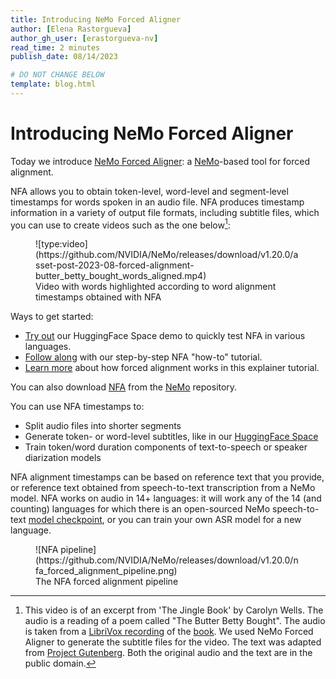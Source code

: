 ```yaml
---
title: Introducing NeMo Forced Aligner
author: [Elena Rastorgueva]
author_gh_user: [erastorgueva-nv]
read_time: 2 minutes
publish_date: 08/14/2023

# DO NOT CHANGE BELOW
template: blog.html
---
```


# Introducing NeMo Forced Aligner

Today we introduce [NeMo Forced Aligner](https://github.com/NVIDIA/NeMo/tree/main/tools/nemo_forced_aligner): a [NeMo](https://github.com/NVIDIA/NeMo/tree/main)-based tool for forced alignment.

NFA allows you to obtain token-level, word-level and segment-level timestamps for words spoken in an audio file. NFA produces timestamp information in a variety of output file formats, including subtitle files, which you can use to create videos such as the one below[^butter_betty_bought]:

<figure markdown>
  ![type:video](https://github.com/NVIDIA/NeMo/releases/download/v1.20.0/asset-post-2023-08-forced-alignment-butter_betty_bought_words_aligned.mp4)
  <figcaption>Video with words highlighted according to word alignment timestamps obtained with NFA</figcaption>
</figure>

Ways to get started:

* [Try out](https://huggingface.co/spaces/erastorgueva-nv/NeMo-Forced-Aligner) our HuggingFace Space demo to quickly test NFA in various languages.
* [Follow along](https://colab.research.google.com/github/NVIDIA/NeMo/blob/main/tutorials/tools/NeMo_Forced_Aligner_Tutorial.ipynb) with our step-by-step NFA "how-to" tutorial.
* [Learn more](./2023-08-forced-alignment.md) about how forced alignment works in this explainer tutorial.


You can also download [NFA](https://github.com/NVIDIA/NeMo/tree/main/tools/nemo_forced_aligner) from the [NeMo](https://github.com/NVIDIA/NeMo/tree/main) repository.

You can use NFA timestamps to:

* Split audio files into shorter segments
* Generate token- or word-level subtitles, like in our [HuggingFace Space](https://huggingface.co/spaces/erastorgueva-nv/NeMo-Forced-Aligner)
* Train token/word duration components of text-to-speech or speaker diarization models

NFA alignment timestamps can be based on reference text that you provide, or reference text obtained from speech-to-text transcription from a NeMo model. NFA works on audio in 14+ languages: it will work any of the 14 (and counting) languages for which there is an open-sourced NeMo speech-to-text [model checkpoint](https://docs.nvidia.com/deeplearning/nemo/user-guide/docs/en/stable/asr/results.html#speech-recognition-languages), or you can train your own ASR model for a new language.

<figure markdown>
  ![NFA pipeline](https://github.com/NVIDIA/NeMo/releases/download/v1.20.0/nfa_forced_alignment_pipeline.png)
  <figcaption>The NFA forced alignment pipeline</figcaption>
</figure>


[^butter_betty_bought]: This video is of an excerpt from 'The Jingle Book' by Carolyn Wells. The audio is a reading of a poem called "The Butter Betty Bought". The audio is taken from a [LibriVox recording](https://www.archive.org/download/jingle_book_blb_librivox/jinglebook_03_wells.mp3) of the [book](https://librivox.org/the-jingle-book-by-carolyn-wells/). We used NeMo Forced Aligner to generate the subtitle files for the video. The text was adapted from [Project Gutenberg](https://www.gutenberg.org/cache/epub/24560/pg24560.txt). Both the original audio and the text are in the public domain.
